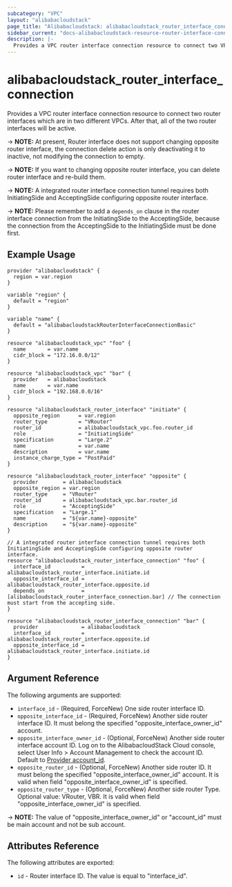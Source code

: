 ```yaml
---
subcategory: "VPC"
layout: "alibabacloudstack"
page_title: "Alibabacloudstack: alibabacloudstack_router_interface_connection"
sidebar_current: "docs-alibabacloudstack-resource-router-interface-connection"
description: |-
  Provides a VPC router interface connection resource to connect two VPCs.
---
```


# alibabacloudstack\_router\_interface\_connection

Provides a VPC router interface connection resource to connect two router interfaces which are in two different VPCs.
After that, all of the two router interfaces will be active.

-> **NOTE:** At present, Router interface does not support changing opposite router interface, the connection delete action is only deactivating it to inactive, not modifying the connection to empty.

-> **NOTE:** If you want to changing opposite router interface, you can delete router interface and re-build them.

-> **NOTE:** A integrated router interface connection tunnel requires both InitiatingSide and AcceptingSide configuring opposite router interface.

-> **NOTE:** Please remember to add a `depends_on` clause in the router interface connection from the InitiatingSide to the AcceptingSide, because the connection from the AcceptingSide to the InitiatingSide must be done first.

## Example Usage

```
provider "alibabacloudstack" {
  region = var.region
}

variable "region" {
  default = "region"
}

variable "name" {
  default = "alibabacloudstackRouterInterfaceConnectionBasic"
}

resource "alibabacloudstack_vpc" "foo" {
  name       = var.name
  cidr_block = "172.16.0.0/12"
}

resource "alibabacloudstack_vpc" "bar" {
  provider   = alibabacloudstack
  name       = var.name
  cidr_block = "192.168.0.0/16"
}

resource "alibabacloudstack_router_interface" "initiate" {
  opposite_region      = var.region
  router_type          = "VRouter"
  router_id            = alibabacloudstack_vpc.foo.router_id
  role                 = "InitiatingSide"
  specification        = "Large.2"
  name                 = var.name
  description          = var.name
  instance_charge_type = "PostPaid"
}

resource "alibabacloudstack_router_interface" "opposite" {
  provider        = alibabacloudstack
  opposite_region = var.region
  router_type     = "VRouter"
  router_id       = alibabacloudstack_vpc.bar.router_id
  role            = "AcceptingSide"
  specification   = "Large.1"
  name            = "${var.name}-opposite"
  description     = "${var.name}-opposite"
}

// A integrated router interface connection tunnel requires both InitiatingSide and AcceptingSide configuring opposite router interface.
resource "alibabacloudstack_router_interface_connection" "foo" {
  interface_id          = alibabacloudstack_router_interface.initiate.id
  opposite_interface_id = alibabacloudstack_router_interface.opposite.id
  depends_on            = [alibabacloudstack_router_interface_connection.bar] // The connection must start from the accepting side.
}

resource "alibabacloudstack_router_interface_connection" "bar" {
  provider              = alibabacloudstack
  interface_id          = alibabacloudstack_router_interface.opposite.id
  opposite_interface_id = alibabacloudstack_router_interface.initiate.id
}
```
## Argument Reference

The following arguments are supported:

* `interface_id` - (Required, ForceNew) One side router interface ID.
* `opposite_interface_id` - (Required, ForceNew) Another side router interface ID. It must belong the specified "opposite_interface_owner_id" account.
* `opposite_interface_owner_id` - (Optional, ForceNew) Another side router interface account ID. Log on to the AlibabacloudStack Cloud console, select User Info > Account Management to check the account ID. Default to [Provider account_id](https://www.terraform.io/docs/providers/alibabacloudstack/index.html#account_id).
* `opposite_router_id` - (Optional, ForceNew) Another side router ID. It must belong the specified "opposite_interface_owner_id" account. It is valid when field "opposite_interface_owner_id" is specified.
* `opposite_router_type` - (Optional, ForceNew) Another side router Type. Optional value: VRouter, VBR. It is valid when field "opposite_interface_owner_id" is specified.

-> **NOTE:** The value of "opposite_interface_owner_id" or "account_id" must be main account and not be sub account.

## Attributes Reference

The following attributes are exported:

* `id` - Router interface ID. The value is equal to "interface_id".

